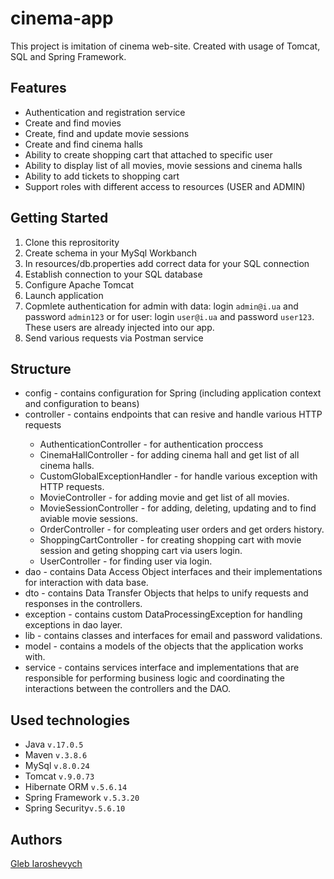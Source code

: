 # cinema-app
This project is imitation of cinema web-site. Created with usage of Tomcat, SQL and Spring Framework.
## Features
<ul>
  <li> Authentication and registration service</li>
  <li> Create and find movies</li>
  <li> Create, find and update movie sessions</li>
  <li> Create and find cinema halls</li>
  <li> Ability to create shopping cart that attached to specific user</li>
  <li> Ability to display list of all movies, movie sessions and cinema halls</li>
  <li> Ability to add tickets to shopping cart</li>
  <li> Support roles with different access to resources (USER and ADMIN)</li>
</ul>

## Getting Started
<ol>
  <li> Clone this reprositority</li>
  <li> Create schema in your MySql Workbanch</li>
  <li> In resources/db.properties add correct data for your SQL connection</li>
  <li> Establish connection to your SQL database</li>
  <li> Configure Apache Tomcat</li>
  <li> Launch application</li>
  <li> Copmlete authentication for admin with data: login <code>admin@i.ua</code> and password <code>admin123</code> or for user: login <code>user@i.ua</code> and password <code>user123</code>. These users are already injected into our app.</li>
  <li> Send various requests via Postman service</li>
</ol>

## Structure
<ul>
  <li>config - contains configuration for Spring (including application context and configuration to beans)</li>
  <li>controller - contains endpoints that can resive and handle various HTTP requests</li>
  <ul>
    <li>AuthenticationController - for authentication proccess</li>
    <li>CinemaHallController - for adding cinema hall and get list of all cinema halls.</li>
    <li>CustomGlobalExceptionHandler - for handle various exception with HTTP requests.</li>
    <li>MovieController - for adding movie and get list of all movies.</li>
    <li>MovieSessionController - for adding, deleting, updating and to find aviable movie sessions.</li>
    <li>OrderController - for compleating user orders and get orders history.</li>
    <li>ShoppingCartController - for creating shopping cart with movie session and geting shopping cart via users login.</li>
    <li>UserController - for finding user via login.</li>
  </ul>
  <li>dao - contains Data Access Object interfaces and their implementations for interaction with data base.</li>
  <li>dto - contains Data Transfer Objects that helps to unify requests and responses in the controllers.</li>
  <li>exception - contains custom DataProcessingException for handling exceptions in dao layer.</li>
  <li>lib - contains classes and interfaces for email and password validations.</li>
  <li>model - contains a models of the objects that the application works with.</li>
  <li>service - contains services interface and implementations that are responsible for performing business logic and coordinating the interactions between the controllers and the DAO.</li>
</ul>

## Used technologies
<ul>
  <li>Java <code>v.17.0.5</code></li>
  <li>Maven <code>v.3.8.6</code></li>
  <li>MySql <code>v.8.0.24</code></li>
  <li>Tomcat <code>v.9.0.73</code></li>
  <li>Hibernate ORM <code>v.5.6.14</code></li>
  <li>Spring Framework <code>v.5.3.20</code></li>
  <li>Spring Security<code>v.5.6.10</code></li>
</ul>

## Authors
<a href="https://github.com/RandomEastEcho">Gleb Iaroshevych</a>
